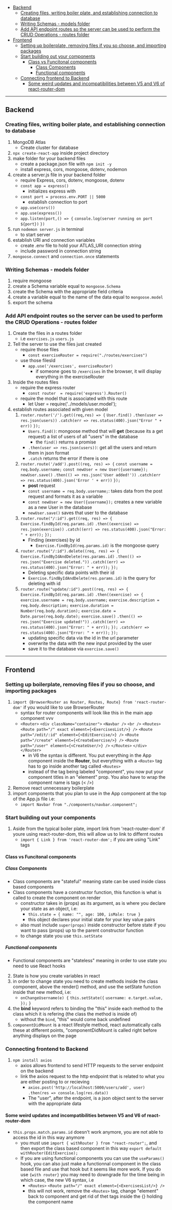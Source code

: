 

<!-- @import "[TOC]" {cmd="toc" depthFrom=1 depthTo=6 orderedList=false} -->

<!-- code_chunk_output -->

- [Backend](#backend)
  - [Creating files, writing boiler plate, and establishing connection to database](#creating-files-writing-boiler-plate-and-establishing-connection-to-database)
  - [Writing Schemas - models folder](#writing-schemas-models-folder)
  - [Add API endpoint routes so the server can be used to perform the CRUD Operations - routes folder](#add-api-endpoint-routes-so-the-server-can-be-used-to-perform-the-crud-operations-routes-folder)
- [Frontend](#frontend)
  - [Setting up boilerplate, removing files if you so choose, and importing packages](#setting-up-boilerplate-removing-files-if-you-so-choose-and-importing-packages)
  - [Start building out your components](#start-building-out-your-components)
    - [Class vs Funcitonal components](#class-vs-funcitonal-components)
      - [Class Components](#class-components)
      - [Functional components](#functional-components)
  - [Connecting frontend to Backend](#connecting-frontend-to-backend)
    - [Some weird updates and incompatibilities between V5 and V6 of react-router-dom](#some-weird-updates-and-incompatibilities-between-v5-and-v6-of-react-router-dom)

<!-- /code_chunk_output -->


<hr>

## Backend

### Creating files, writing boiler plate, and establishing connection to database

1. MongoDB Atlas
    - Create cluster for database
2. `npx create-react-app` inside project directory
3. make folder for your backend files
    - create a package.json file with `npm init -y`
    - install express, cors, mongoose, dotenv, nodemon
4. create a server.js file in your backend folder
    - require Express, cors, dotenv, mongoose, dotenv
    - `const app = express()`
        - initializes express with
    - `const port = process.env.PORT || 5000`
        - establish connection to port
    - `app.use(cors())`
    - `app.use(express())`
    - `app.listen(port,() => {`
        `console.log(server running on port ${port})`
        `})`
5. run `nodemon server.js` in terminal
    - to start server
6. establish URI and connection variables
    - create .env file to hold your ATLAS_URI connection string
    - include password in connection string
7. `mongoose.connect` and `connection.once` statements

### Writing Schemas - models folder

1. require mongoose
2. create a Schema variable equal to `mongoose.Schema`
3. create the Schema with the appropriate field criteria
4. create a variable equal to the name of the data equal to `mongoose.model`
5. export the schema

### Add API endpoint routes so the server can be used to perform the CRUD Operations - routes folder

1. Create the files in a routes folder 
    - i.e `exercises.js` `users.js`
2. Tell the server to use the files just created
    - require those files 
        - `const exerciseRouter = require("./routes/exercises")`
    - use those filesId
        - `app.use('/exercises', exerciseRouter)`
            - if someone goes to `/exercises` in the browser, it will display everything in the exerciseRouter
3. Inside the routes files
    - require the express router
        - `const router  = require('express').Router()`
    - require the model that is associated with this route
        - let User = require('../models/user.model');
4. establish routes associated with given model 
    1.  `router.router('/').get((req,res) => {`
            `User.find()`
                `.then(user => res.json(users))`
                `.catch(err => res.status(400).json("Error " + err))`
        `});`
        - `Users.find()`: mongoose method that will <b>get</b> (because its a get request) a list of users of all "users" in the database
            - the `find()` returns a promise
        - `.then(user => res.json(users))`: get all the users and return them in json format
        - `.catch` returns the error if there is one
    2.  `router.route('/add').post((req, res) => {`
            `const username = req.body.username;`
            `const newUser = new User({username});`
                `newUser.save()`
                    `.then(() => res.json('User added!'))`
                    `.catch(err => res.status(400).json('Error ' + err))`
        `});`
        - <b>post</b> request
        - `const username = req.body.username;`: takes data from the post request and formats it as a variable 
        - `const newUser = new User({username});` creates a new variable as a new User in the database
        - `newUser.save()` saves that user to the database
    3.  `router.route("/:id").get((req, res) => {`
            `Exercise.findById(req.params.id)`
                `.then((exercise) => res.json(exercise))`
                `.catch((err) => res.status(400).json("Error: " + err));`
        `});`
        - Finding (exercises) by id
            - `Exercise.findById(req.params.id)` is the mongoose query
    4.  `router.route("/:id").delete((req, res) => {`
            `Exercise.findByIdAndDelete(res.params.id)`
                `.then(() => res.json("Exercise deleted."))`
                `.catch((err) => res.status(400).json("Error: " + err));`
        `});`
        - Deleting specific data points with their id
        - `Exercise.findByIdAndDelete(res.params.id)` is the query for deleting with id
    5.  `router.route("update/:id").post((req, res) => {`
        `Exercise.findById(req.params.id)`
            `.then((exercise) => {`
                `exercise.username = req.body.username;`
                `exercise.description = req.body.description;`
                `exercise.duration = Number(req.body.duration);`
                `exercise.date = Date.parse(req.body.date);`
                `exercise.save()`
                    `.then(() => res.json("Exercise updated!"))`
                    `.catch((err) => res.status(400).json("Error: " + err));`
                `});`
            `.catch(err => res.status(400).json("Error: " + err));`
        `});`
        - updating specific data via the id in the url parameter
        - overwrite the data with the new input provided by the user
        - save it to the database via `exercise.save()`

<hr>

## Frontend

### Setting up boilerplate, removing files if you so choose, and importing packages

1. `import {BrowserRouter as Router, Routes, Route} from 'react-router-dom'` if you would like to use BrowserRouter
    - syntax for router components will look like this in the main app component vvv
    -   `<Router>`
            `<div className="container">`
                `<Navbar />`
                `<br />`
                `<Routes>`
                    `<Route path="/" exact element={<ExercisesList/>} />`
                    `<Route path="/edit/:id" element={<EditExercise/>} />`
                    `<Route path="/create" element={<CreateExercise/>} />`
                    `<Route path="/user" element={<CreateUser/>} />`
                `</Routes>`
            `</div>`
        `</Router>`
        - in V6 the syntax is different. You put everything in the App component inside the <b>Router</b>, but everything with a `<Route>` tag has to go inside another tag called `<Routes>`
        - instead of the tag being labeled "component", you now put your component titles in an "element" prop. You also have to wrap the component name is tags (< />) 
2. Remove react unnecessary boilerplate
3. import components that you plan to use in the App component at the top of the App.js file i.e:
    - `import Navbar from "./components/navbar.component";`

### Start building out your components 

1. Aside from the typical boiler plate, import link from 'react-router-dom' if youre using react-router-dom, this will allow us to link to differnt routes
    - `import { Link } from 'react-router-dom';` if you are using "Link" tags

#### Class vs Funcitonal components 
##### Class Components
- Class components are "stateful" meaning state can be used inside class based components
- Class components have a constructor function, this function is what is called to create the component on render 
    - constructor takes in (props) as its argument, as is where you declare your state as an object, i.e:
        - `this.state = { name: "", age: 100, isMale: true }`
        - this object declares your initial state for your key value pairs
    - also must include `super(props)` inside constructor before state if you want to pass (props) up to the parent constructor function
    - to change state you use `this.setState`
##### Functional components
- Functional components are "stateless" meaning in order to use state you need to use React hooks 

2. State is how you create variables in react
3. in order to change state you need to create methods inside the class component, above the render() method, and use the setState function inside that new method, i.e:
    -   `onChangeUsername(e) {`
            `this.setState({`
             `username: e.target.value,`
            `});`
        `}`
4. the <b>bind</b> keyword refers to binding the "this" inside each method to the class which it is refering (the class the method is inside of) 
    - without the `bind`, "this" would come back undefined
5. `componentDidMount` is a react lifestyle method, react automatically calls these at different points, "componentDidMount is called right before anything displays on the page

### Connecting frontend to Backend

1. `npm install axios`
    - axios allows frontend to send HTTP requests to the server endpoint on the backend 
    - link the axios request to the http endpoint that is related to what you are either posting to or recieving 
        - `axios.post('http://localhost:5000/users/add', user)`
            `.then(res => console.log(res.data))`
        - The "user", after the endpoint, is a json object sent to the server with the appropriate data

#### Some weird updates and incompatibilities between V5 and V6 of react-router-dom
- `this.props.match.params.id` doesn't work anymore, you are not able to access the id in this way anymore
    - you must use `import { withRouter } from "react-router";`, and then export the class based component in this way `export default withRouter(EditExercise);`
    - If you are using functional components you can use the `useParams()` hook, you can also just make a functionnal component in the class based file and use that hook but it seems like more work. If you do use `{with router}` you may need to downgrade for the time being in which case, the new V6 syntax, i.e 
        -  `<Routes>`
                    `<Route path="/" exact element={<ExercisesList/>} />`
        - this will not work, remove the `<Routes>` tag, change "element" back to component and get rid of thet tags inside the {} holding the component name
